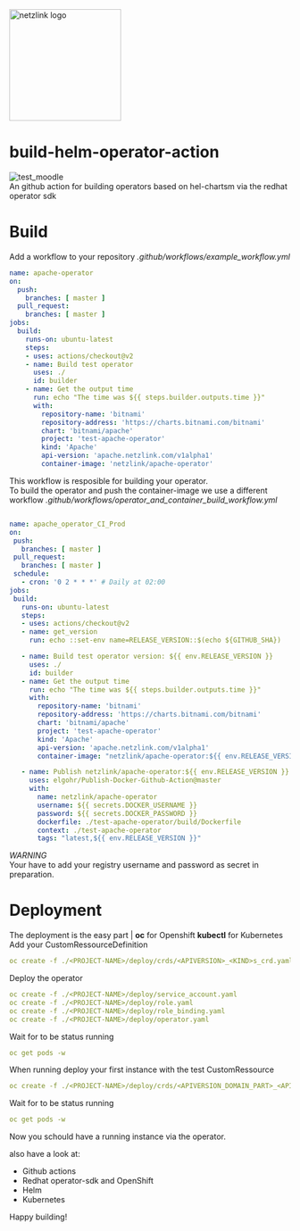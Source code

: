 <img src="assets/netzlink_logo.jpg" alt="netzlink logo" height="200px" />

# build-helm-operator-action
![test_moodle](https://github.com/Netzlink/build-helm-operator-action/workflows/test_moodle/badge.svg?branch=master)  
An github action for building operators based on hel-chartsm via the redhat operator sdk

# Build
Add a workflow to your repository
_.github/workflows/example_workflow.yml_
```yaml
name: apache-operator
on:
  push:
    branches: [ master ]
  pull_request:
    branches: [ master ]
jobs:
  build:
    runs-on: ubuntu-latest
    steps:
    - uses: actions/checkout@v2
    - name: Build test operator
      uses: ./
      id: builder
    - name: Get the output time
      run: echo "The time was ${{ steps.builder.outputs.time }}"
      with:
        repository-name: 'bitnami'
        repository-address: 'https://charts.bitnami.com/bitnami'
        chart: 'bitnami/apache'
        project: 'test-apache-operator'
        kind: 'Apache'
        api-version: 'apache.netzlink.com/v1alpha1'
        container-image: 'netzlink/apache-operator'
```
This workflow is resposible for building your operator.  
To build the operator and push the container-image we use a different workflow
 _.github/workflows/operator_and_container_build_workflow.yml_  
 ```yaml

name: apache_operator_CI_Prod
on:
  push:
    branches: [ master ]
  pull_request:
    branches: [ master ]
  schedule:
    - cron: '0 2 * * *' # Daily at 02:00
jobs:
  build:
    runs-on: ubuntu-latest
    steps:
    - uses: actions/checkout@v2
    - name: get_version
      run: echo ::set-env name=RELEASE_VERSION::$(echo ${GITHUB_SHA})

    - name: Build test operator version: ${{ env.RELEASE_VERSION }}
      uses: ./
      id: builder
    - name: Get the output time
      run: echo "The time was ${{ steps.builder.outputs.time }}"
      with:
        repository-name: 'bitnami'
        repository-address: 'https://charts.bitnami.com/bitnami'
        chart: 'bitnami/apache'
        project: 'test-apache-operator'
        kind: 'Apache'
        api-version: 'apache.netzlink.com/v1alpha1'
        container-image: "netzlink/apache-operator:${{ env.RELEASE_VERSION }}"

    - name: Publish netzlink/apache-operator:${{ env.RELEASE_VERSION }}
      uses: elgohr/Publish-Docker-Github-Action@master
      with:
        name: netzlink/apache-operator
        username: ${{ secrets.DOCKER_USERNAME }}
        password: ${{ secrets.DOCKER_PASSWORD }}
        dockerfile: ./test-apache-operator/build/Dockerfile
        context: ./test-apache-operator
        tags: "latest,${{ env.RELEASE_VERSION }}"
 ```
 *WARNING*  
 Your have to add your registry username and password as secret in preparation.

 # Deployment
 The deployment is the easy part | __oc__ for Openshift __kubectl__ for Kubernetes  
 Add your CustomRessourceDefinition  
 ```yaml
 oc create -f ./<PROJECT-NAME>/deploy/crds/<APIVERSION>_<KIND>s_crd.yaml
 ```
 Deploy the operator
 ```yaml
 oc create -f ./<PROJECT-NAME>/deploy/service_account.yaml
 oc create -f ./<PROJECT-NAME>/deploy/role.yaml
 oc create -f ./<PROJECT-NAME>/deploy/role_binding.yaml
 oc create -f ./<PROJECT-NAME>/deploy/operator.yaml
```
Wait for to be status running
```yaml
oc get pods -w
```
When running deploy your first instance with the test CustomRessource
```yaml
oc create -f ./<PROJECT-NAME>/deploy/crds/<APIVERSION_DOMAIN_PART>_<APIVERSION_VERSION_PART>_<KIND>_cr.yaml
```
Wait for to be status running
```yaml
oc get pods -w
```
Now you schould have a running instance via the operator.   

also have a look at:
 * Github actions
 * Redhat operator-sdk and OpenShift
 * Helm
 * Kubernetes

 Happy building!
